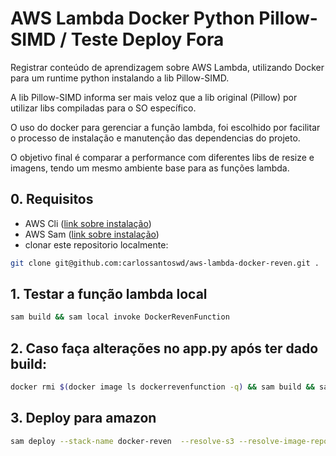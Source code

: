 # AWS Lambda Docker Python Pillow-SIMD / Teste Deploy Fora

Registrar conteúdo de aprendizagem sobre AWS Lambda, utilizando Docker para um runtime python instalando
a lib Pillow-SIMD.

A lib Pillow-SIMD informa ser mais veloz que a lib original (Pillow) por utilizar
libs compiladas para o SO específico.

O uso do docker para gerenciar a função lambda, foi escolhido por facilitar o processo de instalação e manutenção
das dependencias do projeto.

O objetivo final é comparar a performance com diferentes libs de resize e imagens, tendo um mesmo ambiente base para as funções lambda.

## 0. Requisitos
- AWS Cli ([link sobre instalação](https://docs.aws.amazon.com/pt_br/cli/latest/userguide/getting-started-install.html))
- AWS Sam ([link sobre instalação](https://docs.aws.amazon.com/pt_br/serverless-application-model/latest/developerguide/serverless-sam-cli-install.html))
-  clonar este repositorio localmente:
```bash
git clone git@github.com:carlossantoswd/aws-lambda-docker-reven.git .
```
## 1. Testar a função lambda local
```bash
sam build && sam local invoke DockerRevenFunction
```
## 2. Caso faça alterações no app.py após ter dado build:
```bash
docker rmi $(docker image ls dockerrevenfunction -q) && sam build && sam local invoke DockerRevenFunction
```

## 3. Deploy para amazon
```bash
sam deploy --stack-name docker-reven  --resolve-s3 --resolve-image-repos --capabilities CAPABILITY_AUTO_EXPAND CAPABILITY_IAM
```
